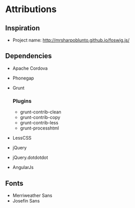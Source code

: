 # Attributions

## Inspiration

 -  Project name: http://mrsharpoblunto.github.io/foswig.js/

## Dependencies

 -  Apache Cordova

 -  Phonegap

 -  Grunt

    ### Plugins

     -  grunt-contrib-clean
     -  grunt-contrib-copy
     -  grunt-contrib-less
     -  grunt-processhtml

 -  LessCSS

 -  jQuery

 -  jQuery.dotdotdot

 -  AngularJs

## Fonts

 -  Merriweather Sans
 -  Josefin Sans
